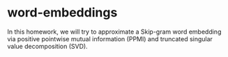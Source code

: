 # word-embeddings
In this homework, we will try to approximate a Skip-gram word embedding via positive pointwise mutual information (PPMI) and truncated singular value decomposition (SVD).
